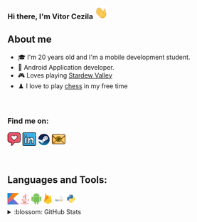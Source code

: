 ### Hi there, I'm Vitor Cezila <img src="https://github.com/VitorCezila/VitorCezila/blob/main/img/Hi.gif" width="30px">

## About me

- 🎓 I'm 20 years old and I'm a mobile development student.
- 📱 Android Application developer.
- 🎮 Loves playing [Stardew Valley](https://store.steampowered.com/app/413150/Stardew_Valley/)
- ♟️ I love to play [chess](https://www.chess.com/member/cezila) in my free time

<br />

### Find me on:

<a href="https://www.instagram.com/vczila/" target="_blank"><img src="https://github.com/VitorCezila/VitorCezila/blob/main/img/instagram.png" alt="Instagram" width="30"></a>
<a href="https://www.linkedin.com/in/vitor-cezila/" target="_blank"><img src="https://github.com/VitorCezila/VitorCezila/blob/main/img/linkedin.png" alt="LinkedIn" width="30"></a>
<a href="https://steamcommunity.com/id/immingau/" target="_blank"><img src="https://github.com/VitorCezila/VitorCezila/blob/main/img/steam.png" alt="Steam" width="28"></a>
<a href="mailto:vcezila@gmail.com"><img src="https://github.com/VitorCezila/VitorCezila/blob/main/img/email.png" width="30"></img></a>


<br />

## Languages and Tools:

<img align="left" alt="Kotlin" width="26px" src="https://raw.githubusercontent.com/github/explore/80688e429a7d4ef2fca1e82350fe8e3517d3494d/topics/kotlin/kotlin.png"/>
<img align="left" alt="Java" width="26px" src="https://raw.githubusercontent.com/devicons/devicon/master/icons/java/java-plain.svg"/>
<img align="left" alt="Android" width="26px" src="https://raw.githubusercontent.com/github/explore/80688e429a7d4ef2fca1e82350fe8e3517d3494d/topics/android/android.png"/>
<img align="left" alt="Firebase" width="26px" src="https://raw.githubusercontent.com/github/explore/80688e429a7d4ef2fca1e82350fe8e3517d3494d/topics/firebase/firebase.png"/>
<img align="left" alt="MySQL" width="26px" src="https://raw.githubusercontent.com/github/explore/80688e429a7d4ef2fca1e82350fe8e3517d3494d/topics/mysql/mysql.png"/>
<img align="left" alt="Python" width="26px" src="https://raw.githubusercontent.com/github/explore/80688e429a7d4ef2fca1e82350fe8e3517d3494d/topics/python/python.png"/>

<br />
<br />


<details>
  <summary>:blossom: GitHub Stats</summary>

 <img align="left" alt="evanemran's Github Stats" src="https://github-readme-stats.vercel.app/api?username=vitorcezila&theme=dracula&show_icons=true&hide_border=true&hide=issues,contribs,prs" />

</details>
